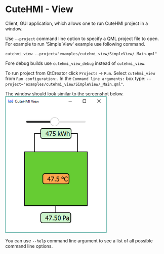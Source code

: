 # CuteHMI - View

Client, GUI application, which allows one to run CuteHMI project in a window.

Use `--project` command line option to specify a QML project file to open.
For example to run 'Simple View' example use following command.
```
cutehmi_view --project="examples/cutehmi_view/SimpleView/_Main.qml"
```

Fore debug builds use `cutehmi_view_debug` instead of `cutehmi_view`.

To run project from QtCreator click `Projects` -> `Run`. Select `cutehmi_view` from `Run configuration:`. In the
`Command line arguments:` box type: `--project="examples/cutehmi_view/SimpleView/_Main.qml"`.

The window should look similar to the screenshot below.
![SimpleView screenshot](doc/SimpleView.png)

You can use `--help` command line argument to see a list of all possible command
line options.
